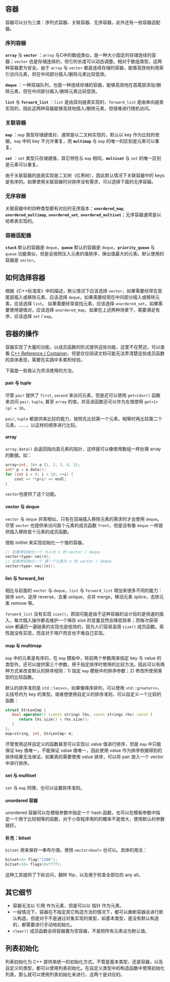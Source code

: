 ## 容器
容器可以分为三类：序列式容器、关联容器、无序容器，此外还有一些容器适配器。
### 序列容器
**`array`** 与 **`vector`** ：`array` 与C中的数组类似，是一种大小固定的存储连续的容器；`vector` 也是存储连续的，但它的长度可以动态调整。相对于数组类型，这两种容器更为安全。由于 `array` 与 `vector` 都是连续存储的容器，能够高效地利用索引访问元素，但在中间部分插入/删除元素比较低效。

**`deque`** ：一种双端队列，也是一种连续存储的容器，能够高效地在首尾部添加/删除元素，但在中间部分插入/删除元素比较低效。

**`list`** 与 **`forward_list`** ：`list` 是由双向链表实现的，`forward_list` 是由单向链表实现的，因此这两种容器能够高效地插入/删除元素，但很难进行随机访问。

### 关联容器
**`map`** ：`map` 类型存储键值对，通常是以二叉树实现的，默认以 key 作为比较的依据。`map` 中的 key 不允许重复，而 **`multimap`** 与 `map` 的唯一的区别是元素可以重复。

**`set`** ：`set` 类型只存储键值，其它特性与 `map` 相同，**`multiset`** 与 `set` 的唯一区别是元素可以重复。

由于关联容器的底层实现是二叉树（红黑树），因此默认情况下关联容器中的 keys 是有序的。如果使用关联容器时对排序没有需求，可以选择下面的无序容器。

### 无序容器
关联容器中的四种类型都有对应的无序版本：**`unordered_map`**, **`unordered_multimap`**, **`unordered_set`**, **`unordered_multiset`**；无序容器通常是以哈希表实现的。

### 容器适配器
**`stack`** 默认的容器是 `deque`，**`queue`** 默认的容器是 `deque`，**`priority_queue`** 与 `queue` 功能类似，但是会按照压入元素的值排序，弹出值最大的元素。默认使用的容器是 `vector`。

## 如何选择容器
根据《C++标准库》中的描述，默认情况下应该选择 `vector`，如果需要经常在首尾部插入或移除元素，应该选择 `deque`，如果需要经常在中间部分插入或移除元素，应该选择 `list`。
如果需要经常查找元素，应该选择 `unordered_set`，如果需要使用键值对，应该选择 `unordered_map`，如果在上述两种场景下，需要满足有序，应该选择 `set` / `map`。

## 容器的操作
容器实现了大量的功能，以成员函数的形式提供这些功能，这里不在赘述，可以查看 [C++ Reference / Container](https://zh.cppreference.com/w/cpp/container)。但是仅仅阅读文档可能无法弄清楚这些成员函数的具体表现，需要在实践中多累积经验。

下面是一些我认为灵活使用的方法。

#### pair 与 tuple
尽管 `pair` 提供了 `first`, `second` 来访问元素，但是还可以使用 `get<idx>()` 函数来访问 `pair`, `tuple`, 甚至 `array` 的值，并且该函数还可以作为左值使用 `get<1>(p) = 10`。

`pair`, `tuple` 都提供来比较的能力，按照先比较第一个元素，相等时再比较第二个元素，……，以这样的顺序进行比较。

#### array
`array.data()` 会返回指向首元素的指针，这样就可以像使用数组一样处理 array 的数据。如：
```c++
array<int, 10> a {1, 2, 3, 4, 5};
int* p = a.data();
for (int i = 0; i < 10; ++i) {
    cout << *(p+i) << endl;
}
```
`vector`也提供了这个功能。

#### vector 与 deque
`vector` 与 `deque` 非常相似，只有在双端插入移除元素的需求时才会使用 `deque`。尽管 `vector` 也提供来访问首个元素的成员函数 `front`，但是没有像 `deque` 一样提供插入移除首个元素的成员函数。

借助 initlist 来实现初始化一个值的容器。
```c++
// 如果想初始化一个 大小为 n 的 vector / deque
vector<type> vec(n);
// 如果想初始化一个 第一个元素为 n 的 vector / deque
vector<type> vec({n});
```

#### list 与 forward_list
相比与前面的 `vector` 与 `deque`，`list` 与 `forward_list` 增加来很多不同的能力：排序 sort，逆序 reverse，去重 unique，合并 merge，移动元素 splice，去除元素 remove 等。


`forward_list` 没有实现 `size()`，原因可能是由于这种容器的设计目的是快速的插入，每次插入操作都去维护一个保存 size 的变量显然会降低效率；而每次获得 size 都遍历一遍链表的实现也是低效的，因为人们容易滥用 `size()` 成员函数。索性就没有实现，而且对于用户而言也不难自己实现。


#### map 与 multimap
`map` 中的元素是有序的，在 `map` 模板中，除前两个参数用来指定 key 与 value 的类型外，还可以提供第三个参数，用于指定排序时使用的比较方法。因此可以有两种方式来改变默认的排序规则：1) 指定 `map` 模板中的排序参数；2) 修改所使用类型的比较函数。

默认的排序准则是 `std::less<>`，如果像降序排列，可以使用 `std::greater<>`，尖括号内为 key 的类型。或者想使用自定义的排序准则，可以自定义一个比较的函数：
```c++
struct StrLenCmp {
   bool operator() (const string& lhs, const string& rhs) const {
      return lhs.size() < rhs.size();
   }
};
map<string, int, StrLenCmp> m;
```
尽管使用这样自定义的函数甚至可以实现以 value 值进行排序，但是 `map` 中只能保证 key 值唯一，不能保证 value 值唯一，因此使用 value 作为排序依据得到的排序结果无法保证。如果真的需要使用 value 排序，可以将 pair 放入一个 vector 中进行排序。

#### set 与 multiset
`set` 与 `map` 同理，也可以设置排序准则。

#### unordered 容器
unordered 容器可以在模板参数中指定一个 hash 函数，也可以在模板参数中指定一个用于比较相等的函数，对于小型程序用的的概率不是很大，使用默认的参数就好。

#### 补充：bitset
`bitset` 用来保存一串布尔值，使用 `vector<bool>` 也可以。具体的用法：
```c++
bitset<4> flag("1100");
bitset<16> flags(0xffff);
```
这种工具提供了下标访问，翻转 flip，以及用于检查全部位的 any all。

## 其它细节
* 容器无法以 引用 作为元素，但是可以以 指针 作为元素。
* 一般情况下，容器在不指定其它构造方法的情况下，都可以推断容器会进行默认构造。但是对于不是通过对象实现的类型，如基本类型，是没有默认构造的，都需要进行手动地初始化。
* `clear()` 成员函数会将容器置为空容器，不是把所有元素设为默认值。

## 列表初始化
列表初始化为 C++ 提供来统一的初始化方式。不管是基本类型，还是容器，以及自定义的类型，都可以使用列表初始化。在自定义类型中的构造函数中使用初始化列表，那么就可以使用列表初始化来进行，这两个是对应的。

